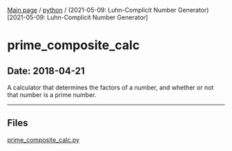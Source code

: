 [Main page](/) / [python](/python) / (2021-05-09: Luhn-Complicit Number Generator)[2021-05-09: Luhn-Complicit Number Generator]

# prime_composite_calc

## Date: 2018-04-21

A calculator that determines the factors of a number, and whether or not that number is a prime number.

-----

## Files

[prime_composite_calc.py](prime_composite_calc.py)